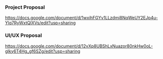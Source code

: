 ### Project Proposal
https://docs.google.com/document/d/1wxihFGYv1LLzdmi8NqWeUY2EJp4u-Ylq7RyWxtQIXVs/edit?usp=sharing

### UI/UX Proposal
https://docs.google.com/document/d/12vXp8UBShLxNuazor80nkHw0oL-gIky6T4Hg_gf6SZg/edit?usp=sharing
